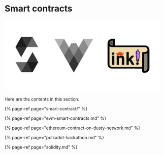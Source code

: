 # Smart contracts

![](../../.gitbook/assets/screen-shot-2021-03-15-at-1.15.28.png)

Here are the  contents in this section.

{% page-ref page="smart-contract/" %}

{% page-ref page="evm-smart-contracts.md" %}

{% page-ref page="ethereum-contract-on-dusty-network.md" %}

{% page-ref page="polkadot-hackathon.md" %}

{% page-ref page="solidity.md" %}

